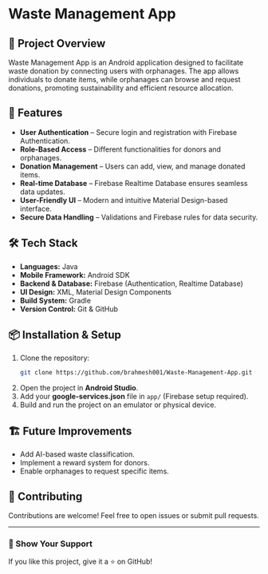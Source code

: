 # Waste Management App

## 📌 Project Overview
Waste Management App is an Android application designed to facilitate waste donation by connecting users with orphanages. The app allows individuals to donate items, while orphanages can browse and request donations, promoting sustainability and efficient resource allocation.

## 🚀 Features
- **User Authentication** – Secure login and registration with Firebase Authentication.
- **Role-Based Access** – Different functionalities for donors and orphanages.
- **Donation Management** – Users can add, view, and manage donated items.
- **Real-time Database** – Firebase Realtime Database ensures seamless data updates.
- **User-Friendly UI** – Modern and intuitive Material Design-based interface.
- **Secure Data Handling** – Validations and Firebase rules for data security.

## 🛠 Tech Stack
- **Languages:** Java
- **Mobile Framework:** Android SDK
- **Backend & Database:** Firebase (Authentication, Realtime Database)
- **UI Design:** XML, Material Design Components
- **Build System:** Gradle
- **Version Control:** Git & GitHub


## 📦 Installation & Setup
1. Clone the repository:
   ```sh
   git clone https://github.com/brahmesh001/Waste-Management-App.git
   ```
2. Open the project in **Android Studio**.
3. Add your **google-services.json** file in `app/` (Firebase setup required).
4. Build and run the project on an emulator or physical device.

## 🏗️ Future Improvements
- Add AI-based waste classification.
- Implement a reward system for donors.
- Enable orphanages to request specific items.

## 🤝 Contributing
Contributions are welcome! Feel free to open issues or submit pull requests.

---
### 🌟 Show Your Support
If you like this project, give it a ⭐ on GitHub!



